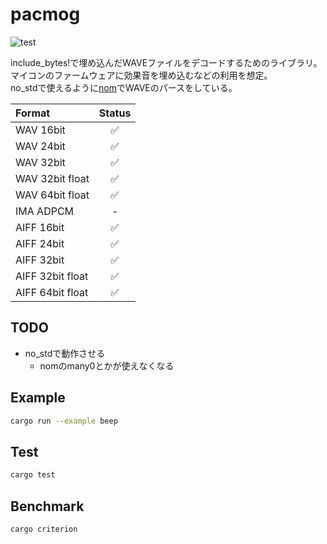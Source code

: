 # pacmog

![test](https://github.com/AkiyukiOkayasu/pacmog/actions/workflows/rust.yml/badge.svg)

include_bytes!で埋め込んだWAVEファイルをデコードするためのライブラリ。  
マイコンのファームウェアに効果音を埋め込むなどの利用を想定。  
no_stdで使えるように[nom](https://github.com/Geal/nom)でWAVEのパースをしている。  

| Format          | Status |
| :---            | :---: |
| WAV 16bit       | ✅ |
| WAV 24bit       | ✅ |
| WAV 32bit       | ✅ |
| WAV 32bit float | ✅ |
| WAV 64bit float | ✅ |
| IMA ADPCM | - |
| AIFF 16bit | ✅ |
| AIFF 24bit | ✅ |
| AIFF 32bit | ✅ |
| AIFF 32bit float | ✅ |
| AIFF 64bit float | ✅ |

## TODO

- no_stdで動作させる
  - nomのmany0とかが使えなくなる

## Example

```bash
cargo run --example beep
```

## Test

```bash
cargo test
```

## Benchmark

```bash
cargo criterion
```
